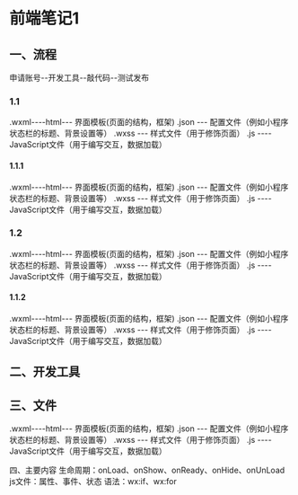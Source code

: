 # 前端笔记1


## 一、流程
申请账号--开发工具--敲代码--测试发布

### 1.1

.wxml----html--- 界面模板(页面的结构，框架)
.json ---  配置文件（例如小程序状态栏的标题、背景设置等）
.wxss --- 样式文件（用于修饰页面）
.js ---- JavaScript文件（用于编写交互，数据加载）
#### 1.1.1
.wxml----html--- 界面模板(页面的结构，框架)
.json ---  配置文件（例如小程序状态栏的标题、背景设置等）
.wxss --- 样式文件（用于修饰页面）
.js ---- JavaScript文件（用于编写交互，数据加载）

### 1.2
.wxml----html--- 界面模板(页面的结构，框架)
.json ---  配置文件（例如小程序状态栏的标题、背景设置等）
.wxss --- 样式文件（用于修饰页面）
.js ---- JavaScript文件（用于编写交互，数据加载）
#### 1.1.2


.wxml----html--- 界面模板(页面的结构，框架)
.json ---  配置文件（例如小程序状态栏的标题、背景设置等）
.wxss --- 样式文件（用于修饰页面）
.js ---- JavaScript文件（用于编写交互，数据加载）


## 二、开发工具

## 三、文件


.wxml----html--- 界面模板(页面的结构，框架)
.json ---  配置文件（例如小程序状态栏的标题、背景设置等）
.wxss --- 样式文件（用于修饰页面）
.js ---- JavaScript文件（用于编写交互，数据加载）

四、主要内容
生命周期：onLoad、onShow、onReady、onHide、onUnLoad
js文件：属性、事件、状态
语法：wx:if、wx:for